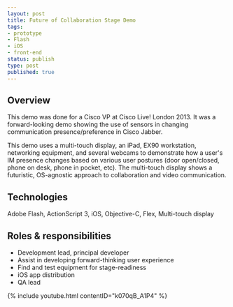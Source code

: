 ```yaml
---
layout: post
title: Future of Collaboration Stage Demo
tags:
- prototype
- Flash
- iOS
- front-end
status: publish
type: post
published: true
---
```

## Overview

This demo was done for a Cisco VP at Cisco Live! London 2013. It was a forward-looking demo showing the use of sensors in changing communication presence/preference in Cisco Jabber.

This demo uses a multi-touch display, an iPad, EX90 workstation, networking equipment, and several webcams to demonstrate how a user's IM presence changes based on various user postures (door open/closed, phone on desk, phone in pocket, etc). The multi-touch display shows a futuristic, OS-agnostic approach to collaboration and video communication.

## Technologies

Adobe Flash, ActionScript 3, iOS, Objective-C, Flex, Multi-touch display

## Roles &amp; responsibilities

- Development lead, principal developer
- Assist in developing forward-thinking user experience
- Find and test equipment for stage-readiness
- iOS app distribution
- QA lead

{% include youtube.html contentID="k070qB_A1P4" %}
